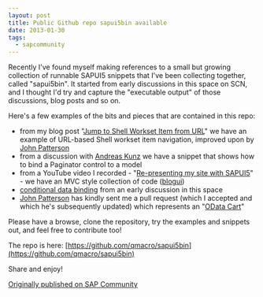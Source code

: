 ```yaml
---
layout: post
title: Public Github repo sapui5bin available
date: 2013-01-30
tags:
  - sapcommunity
---
```

Recently I've found myself making references to a small but growing collection of runnable SAPUI5 snippets that I've been collecting together, called "sapui5bin". It started from early discussions in this space on SCN, and I thought I'd try and capture the "executable output" of those discussions, blog posts and so on.

Here's a few examples of the bits and pieces that are contained in this repo:

* from my blog post "[Jump to Shell Workset Item from URL](/blog/posts/2013/01/11/jump-to-shell-workset-item-from-url/)" we have an example of URL-based Shell workset item navigation, improved upon by [John Patterson](http://scn.sap.com/people/john.patterson)
* from a discussion with [Andreas Kunz](http://scn.sap.com/people/andreas.kunz) we have a snippet that shows how to bind a Paginator control to a model
* from a YouTube video I recorded - "[Re-presenting my site with SAPUI5](http://www.youtube.com/watch?v=wZUXz5f1CHI)" - we have an MVC style collection of code ([blogui](https://github.com/qmacro/sapui5bin/tree/master/blogui))
* [conditional data binding](https://answers.sap.com/questions/9305586/conditional-data-binding.html) from an early discussion in this space
* [John Patterson](http://scn.sap.com/people/john.patterson) has kindly sent me a pull request (which I accepted and which he's subsequently updated) which represents an "[OData Cart](https://github.com/qmacro/sapui5bin/tree/master/ODATA_cart)"

Please have a browse, clone the repository, try the examples and snippets out, and feel free to contribute too!

The repo is here: [https://github.com/qmacro/sapui5bin](https://github.com/qmacro/sapui5bin)

Share and enjoy!

[Originally published on SAP Community](https://blogs.sap.com/2013/01/30/public-github-repo-sapui5bin-available/)
